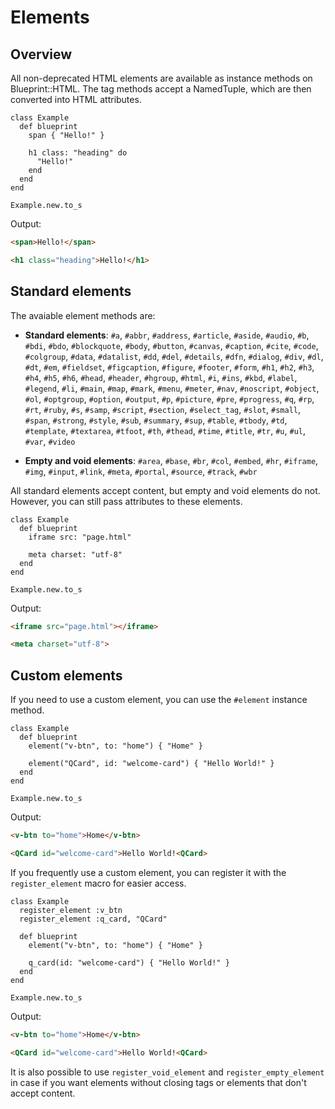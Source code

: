 # Elements

## Overview

All non-deprecated HTML elements are available as instance methods on
Blueprint::HTML. The tag methods accept a NamedTuple, which are then converted
into HTML attributes.

```crystal
class Example
  def blueprint
    span { "Hello!" }

    h1 class: "heading" do
      "Hello!"
    end
  end
end

Example.new.to_s
```

Output:
```html
<span>Hello!</span>

<h1 class="heading">Hello!</h1>
```

## Standard elements

The avaiable element methods are:

- **Standard elements**: `#a`, `#abbr`, `#address`, `#article`, `#aside`, `#audio`, `#b`, `#bdi`, `#bdo`, `#blockquote`, `#body`, `#button`, `#canvas`, `#caption`, `#cite`, `#code`, `#colgroup`, `#data`, `#datalist`, `#dd`, `#del`, `#details`, `#dfn`, `#dialog`, `#div`, `#dl`, `#dt`, `#em`, `#fieldset`, `#figcaption`, `#figure`, `#footer`, `#form`, `#h1`, `#h2`, `#h3`, `#h4`, `#h5`, `#h6`, `#head`, `#header`, `#hgroup`, `#html`, `#i`, `#ins`, `#kbd`, `#label`, `#legend`, `#li`, `#main`, `#map`, `#mark`, `#menu`, `#meter`, `#nav`, `#noscript`, `#object`, `#ol`, `#optgroup`, `#option`, `#output`, `#p`, `#picture`, `#pre`, `#progress`, `#q`, `#rp`, `#rt`, `#ruby`, `#s`, `#samp`, `#script`, `#section`, `#select_tag`, `#slot`, `#small`, `#span`, `#strong`, `#style`, `#sub`, `#summary`, `#sup`, `#table`, `#tbody`, `#td`, `#template`, `#textarea`, `#tfoot`, `#th`, `#thead`, `#time`, `#title`, `#tr`, `#u`, `#ul`, `#var`, `#video`

- **Empty and void elements**: `#area`, `#base`, `#br`, `#col`, `#embed`, `#hr`, `#iframe`, `#img`, `#input`, `#link`, `#meta`, `#portal`, `#source`, `#track`, `#wbr`

All standard elements accept content, but empty and void elements do not.
However, you can still pass attributes to these elements.

```crystal
class Example
  def blueprint
    iframe src: "page.html"

    meta charset: "utf-8"
  end
end

Example.new.to_s
```

Output:
```html
<iframe src="page.html"></iframe>

<meta charset="utf-8">
```

## Custom elements

If you need to use a custom element, you can use the `#element` instance method.

```crystal
class Example
  def blueprint
    element("v-btn", to: "home") { "Home" }

    element("QCard", id: "welcome-card") { "Hello World!" }
  end
end

Example.new.to_s
```

Output:
```html
<v-btn to="home">Home</v-btn>

<QCard id="welcome-card">Hello World!<QCard>
```

If you frequently use a custom element, you can register it with the
`register_element` macro for easier access.

```crystal
class Example
  register_element :v_btn
  register_element :q_card, "QCard"

  def blueprint
    element("v-btn", to: "home") { "Home" }

    q_card(id: "welcome-card") { "Hello World!" }
  end
end

Example.new.to_s
```

Output:
```html
<v-btn to="home">Home</v-btn>

<QCard id="welcome-card">Hello World!<QCard>
```

It is also possible to use `register_void_element` and `register_empty_element`
in case if you want elements without closing tags or elements that don't
accept content.
